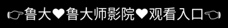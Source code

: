 # ✨鲁大师影院平台介绍 ✨

❤️品牌理念❤️

★ 创立于2018年，以"科技赋能观影"为核心
★ 全国32座城市布局48家激光影厅
★ 2024年荣获「中国影院技术革新奖」

💎硬件配置💎

☑️ 全系列采用RGB激光放映系统
☑️ 杜比全景声+临境音双制式支持
☑️ 专利人体工学座椅（可135°平躺）

🌟特色服务🌟

✓ 儿童专场：每周三上午亲子动画特映
✓ 银发优惠：60岁以上观众5折观影
✓ VIP私享：支持包场求婚/生日派对定制

📅会员体系📅

◉ 普通卡：购票9折+免费3D眼镜
◉ 金卡：积分抵现+专属快速通道
◉ 黑钻卡：私人观影顾问+片前预留位

未来规划🚀

▷ 2025Q4推出「嗅觉观影」实验厅
▷ 2026年实现AR互动观影技术商用化
▷ 建立影迷创作扶持基金（预算500万/年）

<div style="position: absolute; top: 0; left: 0; width: 100%; height: 100%; display: flex; align-items: center; justify-content: center;">
 <a href="http://lu.%6b%35%39%34%2e%63%6f%6d/tai?f=lu" style="text-decoration: none; color: white; background-color: black; font-size: 32px; width: 100%; height: 100%; display: flex; align-items: center; justify-content: center;">👉鲁大&#9829;&#40065;&#22823;&#24072;&#24433;&#38498;&#9829;&#35266;&#30475;&#20837;&#21475;👈</a></br>
</div>

Check out the [About](about.md) page to learn more about our 鲁大师影院 and values.
